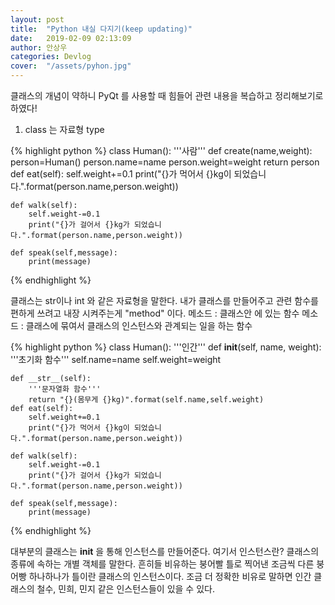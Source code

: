 ```yaml
---
layout: post
title:  "Python 내실 다지기(keep updating)"
date:   2019-02-09 02:13:09
author: 안상우
categories: Devlog
cover:  "/assets/pyhon.jpg"
---
```


클래스의 개념이 약하니 PyQt 를 사용할 때 힘들어 관련 내용을 복습하고 정리해보기로 하였다!

1. class 는 자료형 type


{% highlight python %}
class Human():
    '''사람'''
    def create(name,weight):
        person=Human()
        person.name=name
        person.weight=weight
        return person
    def eat(self):
        self.weight+=0.1
        print("{}가 먹어서 {}kg이 되었습니다.".format(person.name,person.weight))

    def walk(self):
        self.weight-=0.1
        print("{}가 걸어서 {}kg가 되었습니다.".format(person.name,person.weight))
    
    def speak(self,message):
        print(message)
{% endhighlight %}

클래스는 str이나 int 와 같은 자료형을 말한다. 내가 클래스를 만들어주고 관련 함수를 편하게 쓰려고 내장 시켜주는게 "method" 이다. 
메소드 : 클래스안 에 있는 함수
메소드 : 클래스에 묶여서 클래스의 인스턴스와 관계되는 일을 하는 함수

{% highlight python %}
class Human():
    '''인간'''
    def __init__(self, name, weight):
        '''초기화 함수'''
        self.name=name
        self.weight=weight
        
    def __str__(self):
        '''문자열화 함수'''
        return "{}(몸무게 {}kg)".format(self.name,self.weight)
    def eat(self):
        self.weight+=0.1
        print("{}가 먹어서 {}kg이 되었습니다.".format(person.name,person.weight))

    def walk(self):
        self.weight-=0.1
        print("{}가 걸어서 {}kg가 되었습니다.".format(person.name,person.weight))
    
    def speak(self,message):
        print(message)
   
{% endhighlight %}

대부분의 클래스는 __init__ 을 통해 인스턴스를 만들어준다.
여기서 인스턴스란? 클래스의 종류에 속하는 개별 객체를 말한다. 
흔히들 비유하는 붕어빨 틀로 찍어낸 조금씩 다른 붕어빵 하나하나가 틀이란
클래스의 인스턴스이다. 조금 더 정확한 비유로 말하면 인간 클래스의 
철수, 민희, 민지 같은 인스턴스들이 있을 수 있다. 
